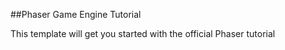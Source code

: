 ##Phaser Game Engine Tutorial

This template will get you started with the official Phaser tutorial
